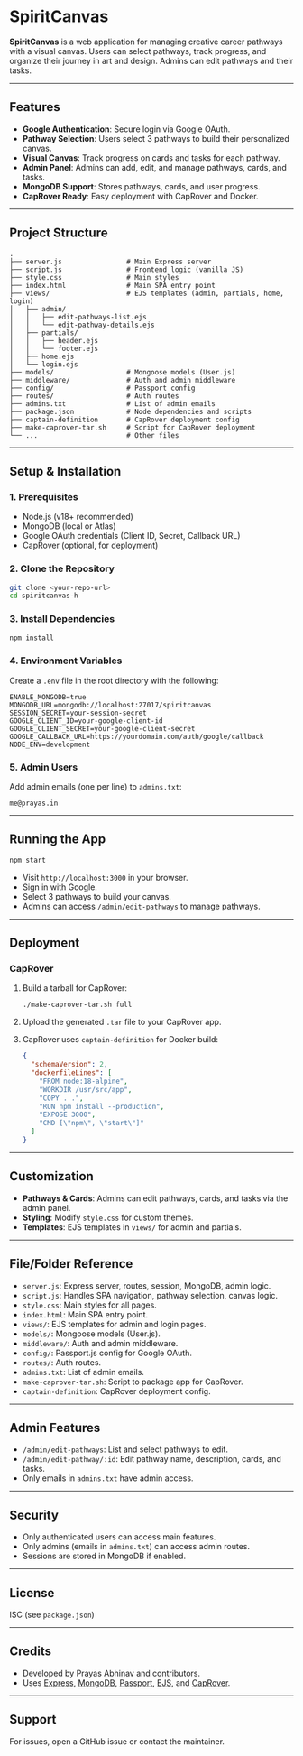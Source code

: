 # SpiritCanvas

**SpiritCanvas** is a web application for managing creative career pathways with a visual canvas. Users can select pathways, track progress, and organize their journey in art and design. Admins can edit pathways and their tasks.

---

## Features

- **Google Authentication**: Secure login via Google OAuth.
- **Pathway Selection**: Users select 3 pathways to build their personalized canvas.
- **Visual Canvas**: Track progress on cards and tasks for each pathway.
- **Admin Panel**: Admins can add, edit, and manage pathways, cards, and tasks.
- **MongoDB Support**: Stores pathways, cards, and user progress.
- **CapRover Ready**: Easy deployment with CapRover and Docker.

---

## Project Structure

```
.
├── server.js                # Main Express server
├── script.js                # Frontend logic (vanilla JS)
├── style.css                # Main styles
├── index.html               # Main SPA entry point
├── views/                   # EJS templates (admin, partials, home, login)
│   ├── admin/
│   │   ├── edit-pathways-list.ejs
│   │   └── edit-pathway-details.ejs
│   ├── partials/
│   │   ├── header.ejs
│   │   └── footer.ejs
│   ├── home.ejs
│   └── login.ejs
├── models/                  # Mongoose models (User.js)
├── middleware/              # Auth and admin middleware
├── config/                  # Passport config
├── routes/                  # Auth routes
├── admins.txt               # List of admin emails
├── package.json             # Node dependencies and scripts
├── captain-definition       # CapRover deployment config
├── make-caprover-tar.sh     # Script for CapRover deployment
└── ...                      # Other files
```

---

## Setup & Installation

### 1. Prerequisites

- Node.js (v18+ recommended)
- MongoDB (local or Atlas)
- Google OAuth credentials (Client ID, Secret, Callback URL)
- CapRover (optional, for deployment)

### 2. Clone the Repository

```bash
git clone <your-repo-url>
cd spiritcanvas-h
```

### 3. Install Dependencies

```bash
npm install
```

### 4. Environment Variables

Create a `.env` file in the root directory with the following:

```
ENABLE_MONGODB=true
MONGODB_URL=mongodb://localhost:27017/spiritcanvas
SESSION_SECRET=your-session-secret
GOOGLE_CLIENT_ID=your-google-client-id
GOOGLE_CLIENT_SECRET=your-google-client-secret
GOOGLE_CALLBACK_URL=https://yourdomain.com/auth/google/callback
NODE_ENV=development
```

### 5. Admin Users

Add admin emails (one per line) to `admins.txt`:

```
me@prayas.in
```

---

## Running the App

```bash
npm start
```

- Visit `http://localhost:3000` in your browser.
- Sign in with Google.
- Select 3 pathways to build your canvas.
- Admins can access `/admin/edit-pathways` to manage pathways.

---

## Deployment

### CapRover

1. Build a tarball for CapRover:

   ```bash
   ./make-caprover-tar.sh full
   ```

2. Upload the generated `.tar` file to your CapRover app.

3. CapRover uses `captain-definition` for Docker build:

   ```json
   {
     "schemaVersion": 2,
     "dockerfileLines": [
       "FROM node:18-alpine",
       "WORKDIR /usr/src/app",
       "COPY . .",
       "RUN npm install --production",
       "EXPOSE 3000",
       "CMD [\"npm\", \"start\"]"
     ]
   }
   ```

---

## Customization

- **Pathways & Cards**: Admins can edit pathways, cards, and tasks via the admin panel.
- **Styling**: Modify `style.css` for custom themes.
- **Templates**: EJS templates in `views/` for admin and partials.

---

## File/Folder Reference

- `server.js`: Express server, routes, session, MongoDB, admin logic.
- `script.js`: Handles SPA navigation, pathway selection, canvas logic.
- `style.css`: Main styles for all pages.
- `index.html`: Main SPA entry point.
- `views/`: EJS templates for admin and login pages.
- `models/`: Mongoose models (User.js).
- `middleware/`: Auth and admin middleware.
- `config/`: Passport.js config for Google OAuth.
- `routes/`: Auth routes.
- `admins.txt`: List of admin emails.
- `make-caprover-tar.sh`: Script to package app for CapRover.
- `captain-definition`: CapRover deployment config.

---

## Admin Features

- `/admin/edit-pathways`: List and select pathways to edit.
- `/admin/edit-pathway/:id`: Edit pathway name, description, cards, and tasks.
- Only emails in `admins.txt` have admin access.

---

## Security

- Only authenticated users can access main features.
- Only admins (emails in `admins.txt`) can access admin routes.
- Sessions are stored in MongoDB if enabled.

---

## License

ISC (see `package.json`)

---

## Credits

- Developed by Prayas Abhinav and contributors.
- Uses [Express](https://expressjs.com/), [MongoDB](https://www.mongodb.com/), [Passport](http://www.passportjs.org/), [EJS](https://ejs.co/), and [CapRover](https://caprover.com/).

---

## Support

For issues, open a GitHub issue or contact the maintainer. 